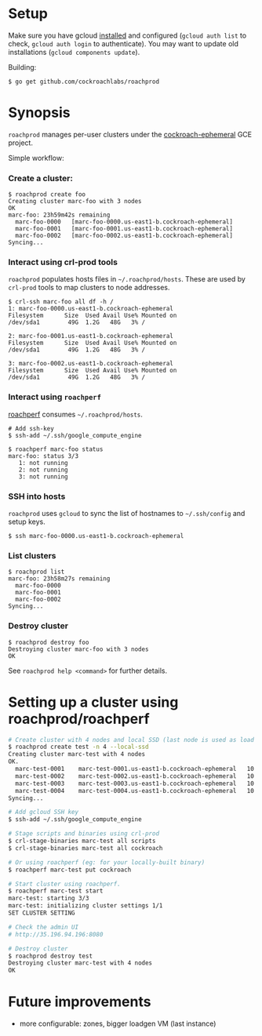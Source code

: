 # Setup

Make sure you have gcloud [installed](https://cloud.google.com/sdk/downloads) and configured (`gcloud auth list` to check, `gcloud auth login` to authenticate). You may want to update old installations (`gcloud components update`).

Building:
```
$ go get github.com/cockroachlabs/roachprod
```

# Synopsis

`roachprod` manages per-user clusters under the [cockroach-ephemeral](https://console.cloud.google.com/home/dashboard?project=cockroach-ephemeral) GCE project.

Simple workflow:

### Create a cluster:
```
$ roachprod create foo
Creating cluster marc-foo with 3 nodes
OK
marc-foo: 23h59m42s remaining
  marc-foo-0000   [marc-foo-0000.us-east1-b.cockroach-ephemeral]
  marc-foo-0001   [marc-foo-0001.us-east1-b.cockroach-ephemeral]
  marc-foo-0002   [marc-foo-0002.us-east1-b.cockroach-ephemeral]
Syncing...
```

### Interact using crl-prod tools
`roachprod` populates hosts files in `~/.roachprod/hosts`. These are used by `crl-prod` tools to map clusters to node addresses.

```
$ crl-ssh marc-foo all df -h /
1: marc-foo-0000.us-east1-b.cockroach-ephemeral
Filesystem      Size  Used Avail Use% Mounted on
/dev/sda1        49G  1.2G   48G   3% /

2: marc-foo-0001.us-east1-b.cockroach-ephemeral
Filesystem      Size  Used Avail Use% Mounted on
/dev/sda1        49G  1.2G   48G   3% /

3: marc-foo-0002.us-east1-b.cockroach-ephemeral
Filesystem      Size  Used Avail Use% Mounted on
/dev/sda1        49G  1.2G   48G   3% /
```

### Interact using `roachperf`
[roachperf](https://github.com/cockroachlabs/roachprod) consumes `~/.roachprod/hosts`.

```
# Add ssh-key
$ ssh-add ~/.ssh/google_compute_engine

$ roachperf marc-foo status
marc-foo: status 3/3
   1: not running
   2: not running
   3: not running
```

### SSH into hosts
`roachprod` uses `gcloud` to sync the list of hostnames to `~/.ssh/config` and setup keys.

```
$ ssh marc-foo-0000.us-east1-b.cockroach-ephemeral
```

### List clusters
```
$ roachprod list
marc-foo: 23h58m27s remaining
  marc-foo-0000
  marc-foo-0001
  marc-foo-0002
Syncing...
```

### Destroy cluster
```
$ roachprod destroy foo
Destroying cluster marc-foo with 3 nodes
OK
```

See `roachprod help <command>` for further details.

# Setting up a cluster using roachprod/roachperf

```bash
# Create cluster with 4 nodes and local SSD (last node is used as load generator by roachperf)
$ roachprod create test -n 4 --local-ssd
Creating cluster marc-test with 4 nodes
OK.
  marc-test-0001	marc-test-0001.us-east1-b.cockroach-ephemeral	10.142.0.8	35.196.94.196
  marc-test-0002	marc-test-0002.us-east1-b.cockroach-ephemeral	10.142.0.5	35.196.95.207
  marc-test-0003	marc-test-0003.us-east1-b.cockroach-ephemeral	10.142.0.7	35.196.151.250
  marc-test-0004	marc-test-0004.us-east1-b.cockroach-ephemeral	10.142.0.6	35.196.194.230
Syncing...

# Add gcloud SSH key
$ ssh-add ~/.ssh/google_compute_engine

# Stage scripts and binaries using crl-prod
$ crl-stage-binaries marc-test all scripts
$ crl-stage-binaries marc-test all cockroach

# Or using roachperf (eg: for your locally-built binary)
$ roachperf marc-test put cockroach

# Start cluster using roachperf.
$ roachperf marc-test start
marc-test: starting 3/3
marc-test: initializing cluster settings 1/1
SET CLUSTER SETTING

# Check the admin UI
# http://35.196.94.196:8080

# Destroy cluster
$ roachprod destroy test
Destroying cluster marc-test with 4 nodes
OK
```

# Future improvements

* more configurable: zones, bigger loadgen VM (last instance)

